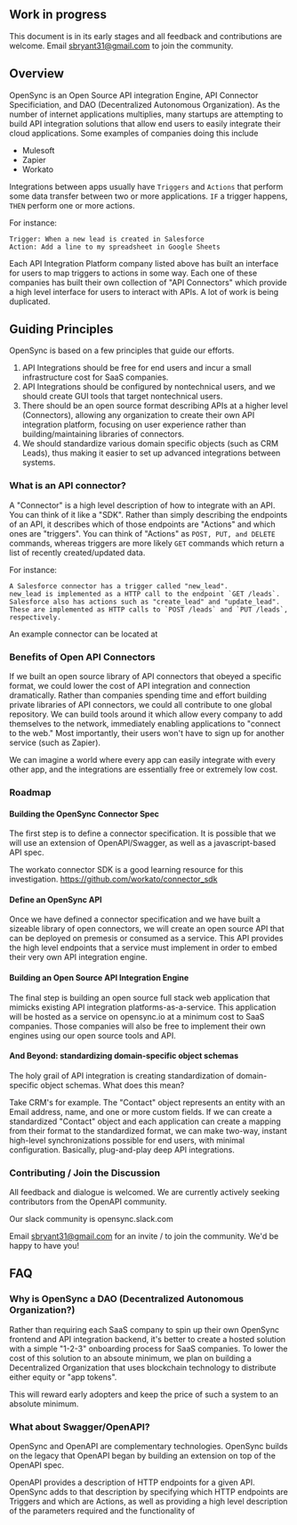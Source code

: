 ## Work in progress
This document is in its early stages and all feedback and contributions are welcome. Email sbryant31@gmail.com to join the community.

## Overview

OpenSync is an Open Source API integration Engine, API Connector Specificiation, and DAO (Decentralized Autonomous Organization). As the number of internet applications multiplies,
many startups are attempting to build API integration solutions that allow end users to easily integrate their cloud applications. Some examples of companies doing this include

* Mulesoft
* Zapier
* Workato

Integrations between apps usually have `Triggers` and `Actions` that perform some data transfer between two or more applications. `IF` a trigger happens, `THEN` perform one or more actions.

For instance:

```
Trigger: When a new lead is created in Salesforce
Action: Add a line to my spreadsheet in Google Sheets
```

Each API Integration Platform company listed above has built an interface for users to map triggers to actions in some way. Each one of these companies has built their own collection of "API Connectors" which provide a high level interface for users to interact with APIs. A lot of work is being duplicated.

## Guiding Principles
OpenSync is based on a few principles that guide our efforts.

1. API Integrations should be free for end users and incur a small infrastructure cost for SaaS companies.
2. API Integrations should be configured by nontechnical users, and we should create GUI tools that target nontechnical users.
3. There should be an open source format describing APIs at a higher level (Connectors), allowing any organization to create their own API integration platform, focusing on user experience rather than building/maintaining libraries of connectors.
4. We should standardize various domain specific objects (such as CRM Leads), thus making it easier to set up advanced integrations between systems.

### What is an API connector?

A "Connector" is a high level description of how to integrate with an API. You can think of it like a "SDK". Rather than simply describing the endpoints of an API, it describes which of those endpoints
are "Actions" and which ones are "triggers". You can think of "Actions" as `POST, PUT, and DELETE` commands, whereas triggers are more likely `GET` commands which return a list of recently created/updated data.

For instance:
```
A Salesforce connector has a trigger called "new_lead".
new_lead is implemented as a HTTP call to the endpoint `GET /leads`.
Salesforce also has actions such as "create_lead" and "update_lead".
These are implemented as HTTP calls to `POST /leads` and `PUT /leads`, respectively.
```

An example connector can be located at

### Benefits of Open API Connectors

If we built an open source library of API connectors that obeyed a specific format, we could lower the cost of API integration and connection dramatically. Rather than companies
spending time and effort building private libraries of API connectors, we could all contribute to one global repository. We can build tools around it which allow every company to
add themselves to the network, immediately enabling applications to "connect to the web." Most importantly, their users won't have to sign up for another service (such as Zapier).

We can imagine a world where every app can easily integrate with every other app, and the integrations are essentially free or extremely low cost.

### Roadmap

#### Building the OpenSync Connector Spec
The first step is to define a connector specification. It is possible that we will use an extension of OpenAPI/Swagger, as well as a javascript-based API spec.

The workato connector SDK is a good learning resource for this investigation.
https://github.com/workato/connector_sdk

#### Define an OpenSync API
Once we have defined a connector specification and we have built a sizeable library of open connectors, we will create an open source API that can be deployed on premesis or consumed as a service. This API provides the high level endpoints that a service must implement in order to embed their very own API integration engine.

#### Building an Open Source API Integration Engine
The final step is building an open source full stack web application that mimicks existing API integration platforms-as-a-service. This application will be hosted as a service on opensync.io at a minimum
cost to SaaS companies. Those companies will also be free to implement their own engines using our open source tools and API.

#### And Beyond: standardizing domain-specific object schemas
The holy grail of API integration is creating standardization of domain-specific object schemas. What does this mean?

Take CRM's for example. The "Contact" object represents an entity with an Email address, name, and one or more custom fields. If we can create a standardized "Contact" object and each application can create a mapping from their format to the standardized format, we can make two-way, instant high-level synchronizations possible for end users, with minimal configuration. Basically, plug-and-play deep API integrations.

### Contributing / Join the Discussion
All feedback and dialogue is welcomed. We are currently actively seeking contributors from the OpenAPI community.

Our slack community is opensync.slack.com

Email sbryant31@gmail.com for an invite / to join the community. We'd be happy to have you!

## FAQ

### Why is OpenSync a DAO (Decentralized Autonomous Organization?)
Rather than requiring each SaaS company to spin up their own OpenSync frontend and API integration backend, it's better to create a hosted solution with a simple "1-2-3" onboarding process for SaaS
companies. To lower the cost of this solution to an absoute minimum, we plan on building a Decentralized Organization that uses blockchain technology to distribute either equity or "app tokens".

This will reward early adopters and keep the price of such a system to an absolute minimum.

### What about Swagger/OpenAPI?

OpenSync and OpenAPI are complementary technologies. OpenSync builds on the legacy that OpenAPI began by building an extension on top of the OpenAPI spec.

OpenAPI provides a description of HTTP endpoints for a given API. OpenSync adds to that description by specifying which HTTP endpoints are Triggers and which are Actions, as well as providing
a high level description of the parameters required and the functionality of

